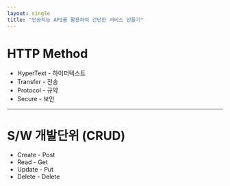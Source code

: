 ```yaml
---
layout: single
title: "인공지능 API를 활용하여 간단한 서비스 만들기"
---
```

# HTTP Method
* HyperText - 하이퍼텍스트
* Transfer - 전송
* Protocol - 규약
* Secure - 보안
---
# S/W 개발단위 (CRUD)
* Create - Post
* Read - Get
* Update - Put
* Delete - Delete

